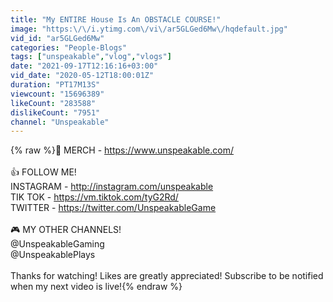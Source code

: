 ```yaml
---
title: "My ENTIRE House Is An OBSTACLE COURSE!"
image: "https:\/\/i.ytimg.com\/vi\/ar5GLGed6Mw\/hqdefault.jpg"
vid_id: "ar5GLGed6Mw"
categories: "People-Blogs"
tags: ["unspeakable","vlog","vlogs"]
date: "2021-09-17T12:16:16+03:00"
vid_date: "2020-05-12T18:00:01Z"
duration: "PT17M13S"
viewcount: "15696389"
likeCount: "283588"
dislikeCount: "7951"
channel: "Unspeakable"
---
```

{% raw %}👚 MERCH - <a rel="nofollow" target="blank" href="https://www.unspeakable.com/">https://www.unspeakable.com/</a><br /><br />👍 FOLLOW ME! <br />INSTAGRAM - <a rel="nofollow" target="blank" href="http://instagram.com/unspeakable">http://instagram.com/unspeakable</a><br />TIK TOK -  <a rel="nofollow" target="blank" href="https://vm.tiktok.com/tyG2Rd/">https://vm.tiktok.com/tyG2Rd/</a><br />TWITTER - <a rel="nofollow" target="blank" href="https://twitter.com/UnspeakableGame">https://twitter.com/UnspeakableGame</a><br /><br />🎮 MY OTHER CHANNELS! <br />@UnspeakableGaming <br />@UnspeakablePlays<br /><br />Thanks for watching! Likes are greatly appreciated! Subscribe to be notified when my next video is live!{% endraw %}
